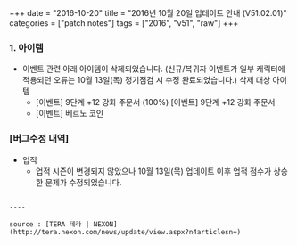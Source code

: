 +++
date = "2016-10-20"
title = "2016년 10월 20일 업데이트 안내 (V51.02.01)"
categories = ["patch notes"]
tags = ["2016", "v51", "raw"]
+++

### 1. 아이템
- 이벤트 관련 아래 아이템이 삭제되었습니다.
  (신규/복귀자 이벤트가 일부 캐릭터에 적용되던 오류는 10월 13일(목) 정기점검 시 수정 완료되었습니다.) 삭제 대상 아이템
  - [이벤트] 9단계 +12 강화 주문서 (100%) [이벤트] 9단계 +12 강화 주문서
  - [이벤트] 베르노 코인

### [버그수정 내역]
- 업적
  - 업적 시즌이 변경되지 않았으나 10월 13일(목) 업데이트 이후 업적 점수가 상승한 문제가 수정되었습니다.
```

----

source : [TERA 테라 | NEXON](http://tera.nexon.com/news/update/view.aspx?n4articlesn=)
